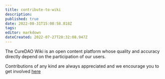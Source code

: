 ```yaml
---
title: contribute-to-wiki
description: 
published: true
date: 2022-08-31T15:08:58.818Z
tags: 
editor: markdown
dateCreated: 2022-07-27T20:32:08.947Z
---
```


The CureDAO Wiki is an open content platform whose quality and accuracy directly depend on the participation of our users. 

Contributions of any kind are always appreciated and we encourage you to get involved [here](https://www.curedao.org/join-us)
